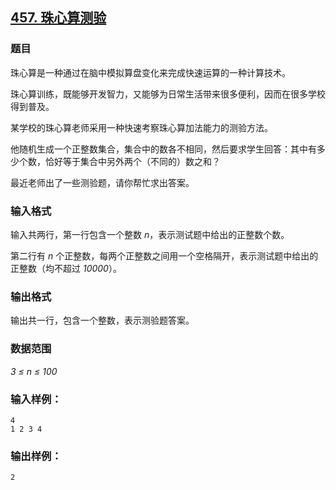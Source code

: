 ## [457. 珠心算测验](https://www.acwing.com/problem/content/459/)

### 题目

珠心算是一种通过在脑中模拟算盘变化来完成快速运算的一种计算技术。

珠心算训练，既能够开发智力，又能够为日常生活带来很多便利，因而在很多学校得到普及。

某学校的珠心算老师采用一种快速考察珠心算加法能力的测验方法。

他随机生成一个正整数集合，集合中的数各不相同，然后要求学生回答：其中有多少个数，恰好等于集合中另外两个（不同的）数之和？

最近老师出了一些测验题，请你帮忙求出答案。

### 输入格式

输入共两行，第一行包含一个整数 *n*，表示测试题中给出的正整数个数。

第二行有 *n* 个正整数，每两个正整数之间用一个空格隔开，表示测试题中给出的正整数（均不超过 *10000*）。

### 输出格式

输出共一行，包含一个整数，表示测验题答案。

### 数据范围

*3 ≤ n ≤ 100*

### 输入样例：

```
4
1 2 3 4
```

### 输出样例：

```
2
```
